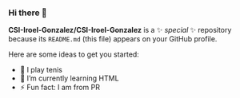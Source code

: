 ### Hi there 👋


**CSI-Iroel-Gonzalez/CSI-Iroel-Gonzalez** is a ✨ _special_ ✨ repository because its `README.md` (this file) appears on your GitHub profile.

Here are some ideas to get you started:

- 🎾 I play tenis
- 🌱 I’m currently learning HTML
- ⚡ Fun fact: I am from PR
